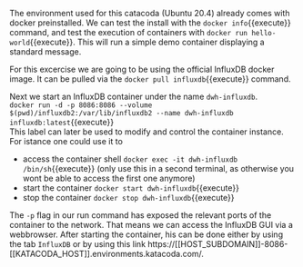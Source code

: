 The environment used for this catacoda (Ubuntu 20.4) already comes with docker preinstalled. We can test the install with the `docker info`{{execute}} command, and test the execution of containers with `docker run hello-world`{{execute}}. This will run a simple demo container displaying a standard message.

For this excercise we are going to be using the official InfluxDB docker image. It can be pulled via the `docker pull influxdb`{{execute}} command.

Next we start an InfluxDB container under the name ```dwh-influxdb```.  
`docker run -d -p 8086:8086 --volume $(pwd)/influxdb2:/var/lib/influxdb2 --name dwh-influxdb influxdb:latest`{{execute}}  
This label can later be used to modify and control the container instance. For istance one could use it to
- access the container shell `docker exec -it dwh-influxdb /bin/sh`{{execute}} (only use this in a second terminal, as otherwise you wont be able to access the first one anymore)
- start the container `docker start dwh-influxdb`{{execute}}
- stop the container `docker stop dwh-influxdb`{{execute}}

The `-p` flag in our run command has exposed the relevant ports of the container to the network. That means we can access the InfluxDB GUI via a webbrowser. After starting the container, his can be done either by using the tab `InfluxDB` or by using this link https://[[HOST_SUBDOMAIN]]-8086-[[KATACODA_HOST]].environments.katacoda.com/.